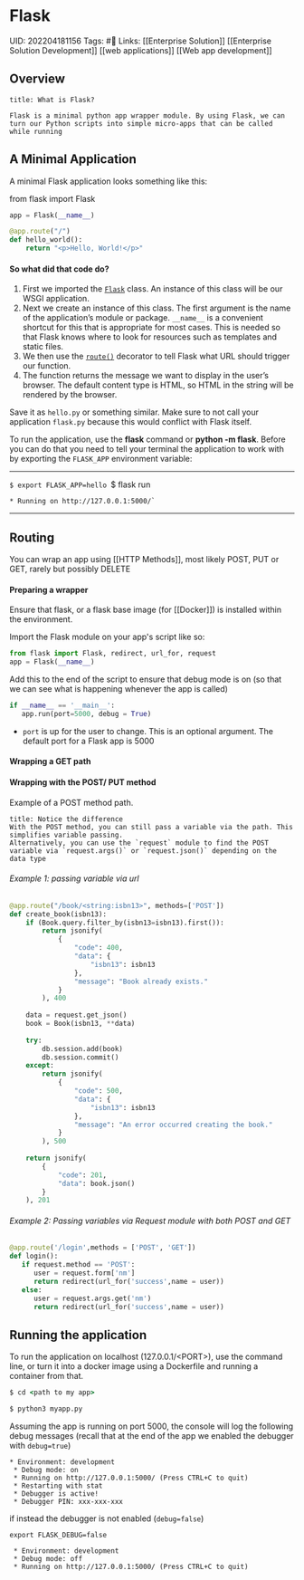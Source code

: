 # Flask
UID: 202204181156
Tags: #🌲 
Links: [[Enterprise Solution]] [[Enterprise Solution Development]] [[web applications]] [[Web app development]]

## Overview
```ad-abstract
title: What is Flask?

Flask is a minimal python app wrapper module. By using Flask, we can turn our Python scripts into simple micro-apps that can be called while running
```

## A Minimal Application

A minimal Flask application looks something like this:

from flask import Flask

```python
app = Flask(__name__)

@app.route("/")
def hello_world():
    return "<p>Hello, World!</p>"
```
#### So what did that code do?
1.  First we imported the [`Flask`](https://flask.palletsprojects.com/en/2.1.x/api/#flask.Flask "flask.Flask") class. An instance of this class will be our WSGI application.
2.  Next we create an instance of this class. The first argument is the name of the application’s module or package. `__name__` is a convenient shortcut for this that is appropriate for most cases. This is needed so that Flask knows where to look for resources such as templates and static files.
3.  We then use the [`route()`](https://flask.palletsprojects.com/en/2.1.x/api/#flask.Flask.route "flask.Flask.route") decorator to tell Flask what URL should trigger our function.
4.  The function returns the message we want to display in the user’s browser. The default content type is HTML, so HTML in the string will be rendered by the browser.

Save it as `hello.py` or something similar. Make sure to not call your application `flask.py` because this would conflict with Flask itself.

To run the application, use the **flask** command or **python -m flask**. Before you can do that you need to tell your terminal the application to work with by exporting the `FLASK_APP` environment variable:

---
`$ export FLASK_APP=hello
`$ flask run
```
* Running on http://127.0.0.1:5000/`
```
---

## Routing
You can wrap an app using [[HTTP Methods]], most likely POST, PUT or GET, rarely but possibly DELETE

#### Preparing a wrapper
Ensure that flask, or a flask base image (for [[Docker]]) is installed within the environment.

Import the Flask module on your app's script like so:
```python
from flask import Flask, redirect, url_for, request  
app = Flask(__name__)
```
Add this to the end of the script to ensure that debug mode is on (so that we can see what is happening whenever the app is called)
```python
if __name__ == '__main__':  
   app.run(port=5000, debug = True)
```
- `port` is up for the user to change. This is an optional argument. The default port for a Flask app is 5000

#### Wrapping a GET path

#### Wrapping with the POST/ PUT method
Example of a POST method path.
```ad-tip
title: Notice the difference
With the POST method, you can still pass a variable via the path. This simplifies variable passing.
Alternatively, you can use the `request` module to find the POST variable via `request.args()` or `request.json()` depending on the data type
```

###### Example 1: passing variable via url
```python 
@app.route("/book/<string:isbn13>", methods=['POST'])
def create_book(isbn13): 
    if (Book.query.filter_by(isbn13=isbn13).first()):
        return jsonify(
            {
                "code": 400,
                "data": {
                    "isbn13": isbn13
                },
                "message": "Book already exists."
            }
        ), 400
 
    data = request.get_json()
    book = Book(isbn13, **data)
 
    try:
        db.session.add(book)
        db.session.commit()
    except:
        return jsonify(
            {
                "code": 500,
                "data": {
                    "isbn13": isbn13
                },
                "message": "An error occurred creating the book."
            }
        ), 500
 
    return jsonify(
        {
            "code": 201,
            "data": book.json()
        }
    ), 201
```

###### Example 2: Passing variables via Request module with both POST and GET
```python
@app.route('/login',methods = ['POST', 'GET'])  
def login():  
   if request.method == 'POST':  
      user = request.form['nm']  
      return redirect(url_for('success',name = user))  
   else:  
      user = request.args.get('nm')  
      return redirect(url_for('success',name = user))
```

## Running the application 
To run the application on localhost (127.0.0.1/\<PORT\>), use the command line, or turn it into a docker image using a Dockerfile and running a container from that.
```cmd
$ cd <path to my app>

$ python3 myapp.py
```

Assuming the app is running on port 5000, the console will log the following debug messages (recall that at the end of the app we enabled the debugger with `debug=true`)

```console
* Environment: development
 * Debug mode: on
 * Running on http://127.0.0.1:5000/ (Press CTRL+C to quit)
 * Restarting with stat
 * Debugger is active!
 * Debugger PIN: xxx-xxx-xxx
```

if instead the debugger is not enabled (`debug=false`)

```console
export FLASK_DEBUG=false

 * Environment: development
 * Debug mode: off
 * Running on http://127.0.0.1:5000/ (Press CTRL+C to quit)
```
